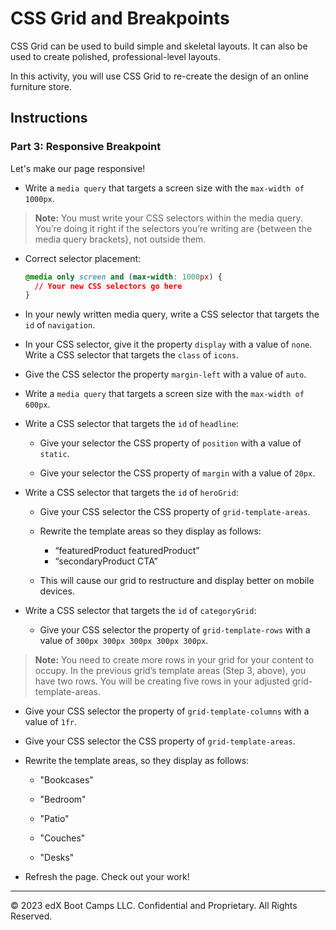# CSS Grid and Breakpoints

CSS Grid can be used to build simple and skeletal layouts. It can also be used to create polished, professional-level layouts.

In this activity, you will use CSS Grid to re-create the design of an online furniture store.

## Instructions

### Part 3: Responsive Breakpoint

Let's make our page responsive!

* Write a `media query` that targets a screen size with the `max-width of 1000px`.

> **Note:** You must write your CSS selectors within the media query. You’re doing it right if the selectors you’re writing are {between the media query brackets}, not outside them. 

* Correct selector placement:

  ```css 
  @media only screen and (max-width: 1000px) {
    // Your new CSS selectors go here
  }
  ``` 

* In your newly written media query, write a CSS selector that targets the `id` of `navigation`.

* In your CSS selector, give it the property `display` with a value of `none`. Write a CSS selector that targets the `class` of `icons`.

* Give the CSS selector the property `margin-left` with a value of `auto`.

* Write a `media query` that targets a screen size with the `max-width of 600px`.

* Write a CSS selector that targets the `id` of `headline`:

  * Give your selector the CSS property of `position` with a value of `static`.

  * Give your selector the CSS property of `margin` with a value of `20px`.

* Write a CSS selector that targets the `id` of `heroGrid`: 

  * Give your CSS selector the CSS property of `grid-template-areas`.

  * Rewrite the template areas so they display as follows:

    * “featuredProduct featuredProduct”
    * “secondaryProduct CTA”

  * This will cause our grid to restructure and display better on mobile devices.

* Write a CSS selector that targets the `id` of `categoryGrid`: 

  * Give your CSS selector the property of `grid-template-rows` with a value of `300px 300px 300px 300px 300px`. 

> **Note:** You need to create more rows in your grid for your content to occupy. In the previous grid’s template areas (Step 3, above), you have two rows. You will be creating five rows in your adjusted grid-template-areas.

* Give your CSS selector the property of `grid-template-columns` with a value of `1fr`.

* Give your CSS selector the CSS property of `grid-template-areas`.

* Rewrite the template areas, so they display as follows:

  * "Bookcases"

  * "Bedroom"

  * "Patio"

  * "Couches"
  
  * "Desks"

* Refresh the page. Check out your work!  

---

© 2023 edX Boot Camps LLC. Confidential and Proprietary. All Rights Reserved.